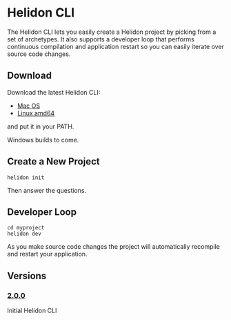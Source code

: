 
# Helidon CLI

The Helidon CLI lets you easily create a Helidon project by picking from
a set of archetypes. It also supports a developer loop that performs
continuous compilation and application restart so you can easily
iterate over source code changes.

## Download

Download the latest Helidon CLI:

* [Mac OS](http://helidon.io/cli/latest/darwin/helidon)
* [Linux amd64](http://helidon.io/cli/latest/linux/helidon)

and put it in your PATH.

Windows builds to come.

## Create a New Project

```
helidon init
```

Then answer the questions.

## Developer Loop

```
cd myproject
helidon dev
```

As you make source code changes the project will automatically recompile and
restart your application.

## Versions

### [2.0.0]

Initial Helidon CLI

[2.0.0]: https://github.com/oracle/helidon-build-tools/compare/2.0.0-M1...HEAD


